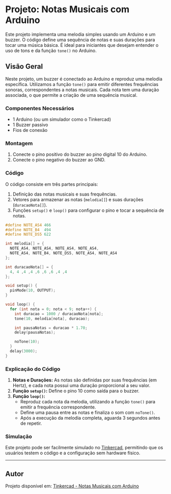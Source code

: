# Projeto: Notas Musicais com Arduino

Este projeto implementa uma melodia simples usando um Arduino e um buzzer. O código define uma sequência de notas e suas durações para tocar uma música básica. É ideal para iniciantes que desejam entender o uso de tons e da função `tone()` no Arduino.

## Visão Geral

Neste projeto, um buzzer é conectado ao Arduino e reproduz uma melodia específica. Utilizamos a função `tone()` para emitir diferentes frequências sonoras, correspondentes a notas musicais. Cada nota tem uma duração associada, o que permite a criação de uma sequência musical.

### Componentes Necessários

- 1 Arduino (ou um simulador como o Tinkercad)
- 1 Buzzer passivo
- Fios de conexão

### Montagem

1. Conecte o pino positivo do buzzer ao pino digital 10 do Arduino.
2. Conecte o pino negativo do buzzer ao GND.

### Código

O código consiste em três partes principais:
1. Definição das notas musicais e suas frequências.
2. Vetores para armazenar as notas (`melodia[]`) e suas durações (`duracaoNota[]`).
3. Funções `setup()` e `loop()` para configurar o pino e tocar a sequência de notas.

```cpp
#define NOTE_AS4 466
#define NOTE_B4  494
#define NOTE_DS5 622

int melodia[] = {
  NOTE_AS4, NOTE_AS4, NOTE_AS4, NOTE_AS4,
  NOTE_AS4, NOTE_B4, NOTE_DS5, NOTE_AS4, NOTE_AS4
}; 

int duracaoNota[] = {
  4, 4 ,4 ,4 ,6 ,6 ,6 ,4 ,4
}; 

void setup() {
  pinMode(10, OUTPUT);
}

void loop() {
  for (int nota = 0; nota < 9; nota++) {
    int duracao = 1000 / duracaoNota[nota];
    tone(10, melodia[nota], duracao);

    int pausaNotas = duracao * 1.70;
    delay(pausaNotas);

    noTone(10); 
  }
  delay(3000); 
}
```

### Explicação do Código

1. **Notas e Durações:** As notas são definidas por suas frequências (em Hertz), e cada nota possui uma duração proporcional a seu valor.
2. **Função `setup()`:** Define o pino 10 como saída para o buzzer.
3. **Função `loop()`:** 
   - Reproduz cada nota da melodia, utilizando a função `tone()` para emitir a frequência correspondente.
   - Define uma pausa entre as notas e finaliza o som com `noTone()`.
   - Após a execução da melodia completa, aguarda 3 segundos antes de repetir.

### Simulação

Este projeto pode ser facilmente simulado no [Tinkercad](https://www.tinkercad.com/), permitindo que os usuários testem o código e a configuração sem hardware físico.

---

## Autor

Projeto disponível em: [Tinkercad - Notas Musicais com Arduino](https://www.tinkercad.com/things/aSQ2VGbaSUx-notas-musicais-com-arduino-)
